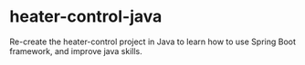 # heater-control-java

Re-create the heater-control project in Java to learn how to use Spring Boot framework, and improve java skills.

